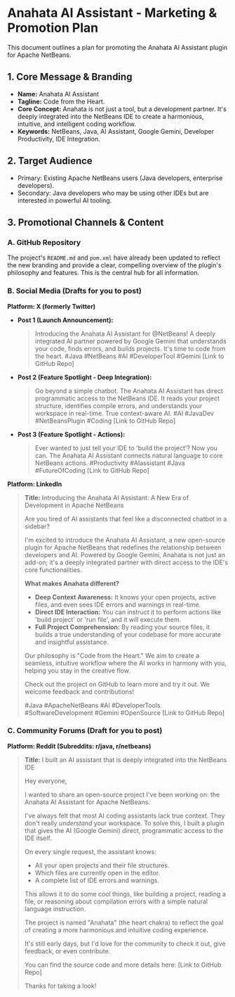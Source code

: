 # Anahata AI Assistant - Marketing & Promotion Plan

This document outlines a plan for promoting the Anahata AI Assistant plugin for Apache NetBeans.

## 1. Core Message & Branding

- **Name:** Anahata AI Assistant
- **Tagline:** Code from the Heart.
- **Core Concept:** Anahata is not just a tool, but a development partner. It's deeply integrated into the NetBeans IDE to create a harmonious, intuitive, and intelligent coding workflow.
- **Keywords:** NetBeans, Java, AI Assistant, Google Gemini, Developer Productivity, IDE Integration.

## 2. Target Audience

- Primary: Existing Apache NetBeans users (Java developers, enterprise developers).
- Secondary: Java developers who may be using other IDEs but are interested in powerful AI tooling.

## 3. Promotional Channels & Content

### A. GitHub Repository

The project's `README.md` and `pom.xml` have already been updated to reflect the new branding and provide a clear, compelling overview of the plugin's philosophy and features. This is the central hub for all information.

### B. Social Media (Drafts for you to post)

**Platform: X (formerly Twitter)**

*   **Post 1 (Launch Announcement):**
    > Introducing the Anahata AI Assistant for @NetBeans!  A deeply integrated AI partner powered by Google Gemini that understands your code, finds errors, and builds projects. It's time to code from the heart.
    > #Java #NetBeans #AI #DeveloperTool #Gemini
    > [Link to GitHub Repo]

*   **Post 2 (Feature Spotlight - Deep Integration):**
    > Go beyond a simple chatbot. The Anahata AI Assistant has direct programmatic access to the NetBeans IDE. It reads your project structure, identifies compile errors, and understands your workspace in real-time. True context-aware AI.
    > #AI #JavaDev #NetBeansPlugin #Coding
    > [Link to GitHub Repo]

*   **Post 3 (Feature Spotlight - Actions):**
    > Ever wanted to just tell your IDE to 'build the project'? Now you can. The Anahata AI Assistant connects natural language to core NetBeans actions.
    > #Productivity #AIassistant #Java #FutureOfCoding
    > [Link to GitHub Repo]

**Platform: LinkedIn**

> **Title:** Introducing the Anahata AI Assistant: A New Era of Development in Apache NetBeans
>
> Are you tired of AI assistants that feel like a disconnected chatbot in a sidebar?
>
> I'm excited to introduce the Anahata AI Assistant, a new open-source plugin for Apache NetBeans that redefines the relationship between developers and AI. Powered by Google Gemini, Anahata is not just an add-on; it's a deeply integrated partner with direct access to the IDE's core functionalities.
>
> **What makes Anahata different?**
>
> - **Deep Context Awareness:** It knows your open projects, active files, and even sees IDE errors and warnings in real-time.
> - **Direct IDE Interaction:** You can instruct it to perform actions like 'build project' or 'run file', and it will execute them.
> - **Full Project Comprehension:** By reading your source files, it builds a true understanding of your codebase for more accurate and insightful assistance.
>
> Our philosophy is "Code from the Heart." We aim to create a seamless, intuitive workflow where the AI works in harmony with you, helping you stay in the creative flow.
>
> Check out the project on GitHub to learn more and try it out. We welcome feedback and contributions!
>
> #Java #ApacheNetBeans #AI #DeveloperTools #SoftwareDevelopment #Gemini #OpenSource
> [Link to GitHub Repo]

### C. Community Forums (Draft for you to post)

**Platform: Reddit (Subreddits: r/java, r/netbeans)**

> **Title:** I built an AI assistant that is deeply integrated into the NetBeans IDE
>
> Hey everyone,
>
> I wanted to share an open-source project I've been working on: the Anahata AI Assistant for Apache NetBeans.
>
> I've always felt that most AI coding assistants lack true context. They don't really *understand* your workspace. To solve this, I built a plugin that gives the AI (Google Gemini) direct, programmatic access to the IDE itself.
>
> On every single request, the assistant knows:
> - All your open projects and their file structures.
> - Which files are currently open in the editor.
> - A complete list of IDE errors and warnings.
>
> This allows it to do some cool things, like building a project, reading a file, or reasoning about compilation errors with a simple natural language instruction.
>
> The project is named "Anahata" (the heart chakra) to reflect the goal of creating a more harmonious and intuitive coding experience.
>
> It's still early days, but I'd love for the community to check it out, give feedback, or even contribute.
>
> You can find the source code and more details here: [Link to GitHub Repo]
>
> Thanks for taking a look!


